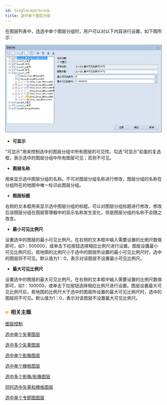 ```yaml
---
id: SingleLayerGroup
title: 选中单个图层分组
---
```

在图层列表中，选选中单个图层分组时，用户可以对以下内容进行设置，如下图所示：

![](img/SingleLayerGroup.png)  
 
  
  * **可显示**

"可显示"用来控制选中的图层分组中所有图层的可见性。勾选“可显示”前面的复选框，表示选中的图层分组中所有图层可见；否则不可见。

  * **图层名称**

用来显示选中图层分组的名称。不可对图层分组名称进行修改，图层分组的名称在分组所在的地图中唯一标识此图层分组。

  * **图层标题**

右侧的文本框用来显示选中图层分组的标题。可以对图层分组标题进行修改，修改后该图层分组在图层管理器中的显示名称发生变化，但是图层分组的名称不会随之改变。

  * **最小可见比例尺**

设置选中的图层的最小可见比例尺。在右侧的文本框中输入需要设置的比例尺数值即可，如1：500000，或单击下拉按钮选择相应比例尺进行设置。图层设置最小可见比例尺后，若地图的比例尺小于选中的图层所设置的最小可见比例尺时，选中的图层将不可见。默认值为1：0，表示对该图层不设置最小可见比例尺。

  * **最大可见比例尺**

设置选中的图层的最大可见比例尺。在右侧的文本框中输入需要设置的比例尺数值即可，如1：100000，或单击下拉按钮选择相应比例尺进行设置。图层设置最大可见比例尺后，若地图的比例尺大于选中的图层所设置的最大可见比例尺时，选中的图层将不可见。默认值为1：0，表示对该图层不设置最大可见比例尺。

### ![](../../img/seealso.png) 相关主题

 [图层控制](LayerControl)

 [选中单个矢量图层](SingleLayerVector)

 [选中多个矢量图层](MutiLayerVector)

 [选中单个影像图层](SingleLayerImage)

 [选中单个栅格图层](SingleLayerRaster)

 [选中多个影像/影像图层](MutiLayerRaster)

 [同时选中矢量和栅格图层](MutiLayerVectorRaster)

 [选中单个专题图图层](SingleLayerThematic)

